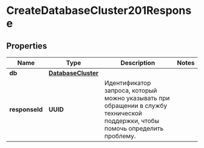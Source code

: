 

# CreateDatabaseCluster201Response


## Properties

| Name | Type | Description | Notes |
|------------ | ------------- | ------------- | -------------|
|**db** | [**DatabaseCluster**](DatabaseCluster.md) |  |  |
|**responseId** | **UUID** | Идентификатор запроса, который можно указывать при обращении в службу технической поддержки, чтобы помочь определить проблему. |  |



